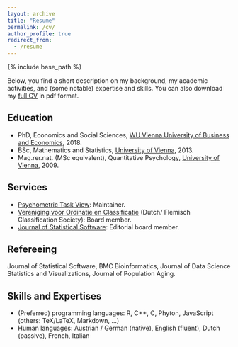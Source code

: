 ```yaml
---
layout: archive
title: "Resume"
permalink: /cv/
author_profile: true
redirect_from:
  - /resume
---
```


{% include base_path %}

Below, you find a short description on my background, my academic activities, and (some notable) expertise and skills. You can also download my [full CV](https://www.dropbox.com/scl/fi/03ifdv98m3hnvd2zmehob/CV_Kathrin_Gruber.pdf?rlkey=9uyqi866isx29ezzagf3o8y0k&dl=0) in pdf format.

<h2>Education</h2>

* PhD, Economics and Social Sciences, [WU Vienna University of Business and Economics](https://www.wu.ac.at/en/), 2018.
* BSc, Mathematics and Statistics, [University of Vienna](https://www.univie.ac.at/en/), 2013.
* Mag.rer.nat. (MSc equivalent), Quantitative Psychology, [University of Vienna](https://www.univie.ac.at/en/), 2009.


<!--
<h2>Academic Positions</h2>

* Assistant Professor, 2018-present.<br>
  Department of Econometrics, Erasmus School of Economics, Erasmus University Rotterdam,<br>
  Rotterdam, The Netherlands. 

* Research and Teaching Associate, 2012–2018.<br>
  Department of Marketing, WU Vienna University of Economics and Business,<br>
  Vienna, Austria.

* Research Assistant, 2010–2012.<br>
  Department of Finance, Accounting and Statistics, WU Vienna University of Economics and Business,<br>
  Vienna, Austria.

* Research Assistant, 2007–2008.<br>
  Department of Applied Psychology, University of Vienna,<br>
  Vienna, Austria.


<h2>Conferences</h2>

* Organizer of the [9th International Workshop on Psychometric Computing](https://www.psychoco.org/2017/index.html) (February 9–10, 2017), Vienna, Austria.
* Organizer of the 11th meeting of the Vereniging voor Ordinatie en Classificatie (June, 2023), Rotterdam, The Netherlands. 
* Organizer of the [16th International Workshop on Psychometric Computing](https://www.psychoco.org/2024/index.html) (February 29-March 1, 2024), Rotterdam, The Netherlands.
-->
  
<h2>Services</h2>

* [Psychometric Task View](https://CRAN.R-project.org/view=Psychometrics): Maintainer.
* [Vereniging voor Ordinatie en Classificatie](https://voc.ac) (Dutch/ Flemisch Classification Society): Board member.
* [Journal of Statistical Software](https://www.jstatsoft.org/index): Editorial board member.


<h2>Refereeing</h2>

Journal of Statistical Software, BMC Bioinformatics, Journal of Data Science Statistics and Visualizations, Journal of Population Aging.


<h2>Skills and Expertises</h2>

* (Preferred) programming languages: R, C++, C, Phyton, JavaScript (others: TeX/LaTeX, Markdown, ...)
* Human languages: Austrian / German (native), English (fluent), Dutch (passive), French, Italian

  

